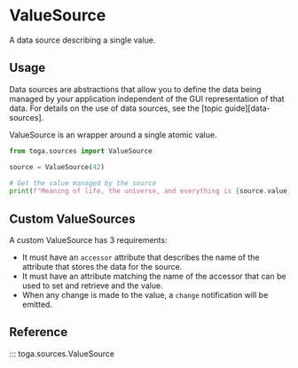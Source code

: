 # ValueSource

A data source describing a single value.

## Usage

Data sources are abstractions that allow you to define the data being
managed by your application independent of the GUI representation of
that data. For details on the use of data sources, see the
[topic guide][data-sources].

ValueSource is an wrapper around a single atomic value.

```python
from toga.sources import ValueSource

source = ValueSource(42)

# Get the value managed by the source
print(f"Meaning of life, the universe, and everything is {source.value}")
```

## Custom ValueSources

A custom ValueSource has 3 requirements:

- It must have an `accessor` attribute that describes the name of the
  attribute that stores the data for the source.
- It must have an attribute matching the name of the accessor that can
  be used to set and retrieve and the value.
- When any change is made to the value, a `change` notification will be
  emitted.

## Reference

::: toga.sources.ValueSource
